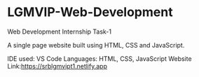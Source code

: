 # LGMVIP-Web-Development
Web Development Internship Task-1

A single page website built using HTML, CSS and JavaScript.

IDE used: VS Code
Languages: HTML, CSS, JavaScript
Website Link:https://srblgmvipt1.netlify.app

